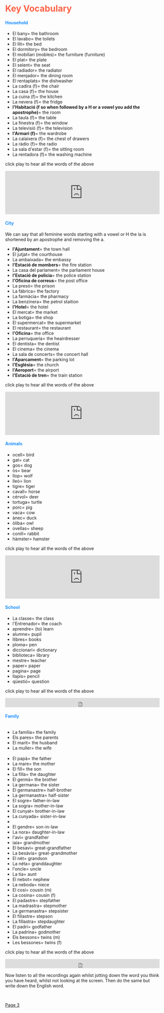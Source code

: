 <body>
<h1 style="color:Tomato;">Key Vocabulary</h1>

<h4 style="color:DodgerBlue;">Household</h4>
<ul>
  <li>El bany= the bathroom</li>
  <li>El lavabo= the toilets</li>
  <li>El llit= the bed</li>
  <li>El dormitory= the bedroom</li>
  <li>El mobiliari (mobles)= the furniture (furniture)</li>
  <li>El plat= the plate</li>
  <li>El seient= the seat</li> 
  <li>El radiador= the radiator</li>
  <li>El menjador= the dining room</li>
  <li>El rentaplats= the dishwasher</li>
  <li>La cadira (f)= the chair</li>
  <li>La casa (f)= the house</li>
  <li>La cuina (f)= the kitchen</li>
  <li>La nevera (f)= the fridge</li>
  <li><b>l'Habitació (f so when followed by a H or a vowel you add the apostrophe)</b>= the room</li>
  <li>La taula (f)= the table</li>
  <li>La finestra (f)= the window</li>
  <li>La televisió (f)= the television</li>
  <li><b>l'Armari (f)</b>= the wardrobe</li>
  <li>La calaixera (f)= the chest of drawers</li>
  <li>La ràdio (f)= the radio</li>
  <li>La sala d'estar (f)= the sitting room</li>
  <li>La rentadora (f)= the washing machine</li>
</ul>
<p>click play to hear all the words of the above</p><iframe src="https://archive.org/embed/tonistrachan_gmail_Bany" width="500" height="140" frameborder="0" webkitallowfullscreen="true" mozallowfullscreen="true" allowfullscreen></iframe>

<h4 style="color:DodgerBlue;">City</h4>
<p>We can say that all feminine words starting with a vowel or H the la is shortened by an apostrophe and removing the a.<p>
<ul>
  <li><b>l'Ajuntament</b>= the town hall</li>
  <li>El jutjat= the courthouse</li>
  <li>La ambaixada= the embassy</li>
  <li><b>l'Estació de mombers</b>= the fire station</li>
  <li>La casa del parlament= the parliament house</li>
  <li><b>l'Estació de policia</b>= the police station</li>
  <li><b>l'Oficina de correus</b>= the post office</li>
  <li>La presó= the prison</li>
  <li>La fàbrica= the factory</li>
  <li>La farmàcia= the pharmacy</li>
  <li>La benzinera= the petrol staition</li>
  <li><b>l'Hotel</b>= the hotel</li>
  <li>El mercat= the market</li>
  <li>La botiga= the shop</li>
  <li>El supermercat= the supermarket</li>
  <li>El restaurant= the restaurant</li>
  <li><b>l'Oficina</b>= the office</li>
  <li>La perruqueria= the heairdresser</li>
  <li>El dentista= the dentist</li>
  <li>El cinema= the cinema</li>
  <li>La sala de concerts= the concert hall</li>
  <li><b>l'Aparcament</b>= the parking lot</li>
  <li><b>l'Església</b>= the church</li>
  <li><b>l'Aeroport</b>= the airport</li>
  <li><b>l'Estació de tren</b>= the train station</li>
</ul>

<p>click play to hear all the words of the above</p>
<iframe src="https://archive.org/embed/train_201801" width="500" height="140" frameborder="0" webkitallowfullscreen="true" mozallowfullscreen="true" allowfullscreen></iframe>

<h4 style="color:DodgerBlue;">Animals</h4>
<ul>
  <li>ocell= bird</li>
  <li>gat= cat</li>
  <li>gos= dog</li>
  <li>òs= bear</li>
  <li>llop= wolf</li>
  <li>lleó= lion</li>
  <li>tigre= tiger</li>
  <li>cavall= horse</li>
  <li>cérvol= deer</li>
  <li>tortuga= turtle</li>
  <li>porc= pig</li>
  <li>vaca= cow</li>
  <li>ànec= duck</li>
  <li>òliba= owl</li>
  <li>ovellas= sheep</li>
  <li>conill= rabbit</li>
  <li>hàmster= hamster</li>
</ul>
  
<p>click play to hear all the words of the above</p>

<iframe src="https://archive.org/embed/hamster_201801" width="500" height="140" frameborder="0" webkitallowfullscreen="true" mozallowfullscreen="true" allowfullscreen></iframe>

<h4 style="color:DodgerBlue;">School</h4>
<ul>
  <li>La classe= the class</li>
  <li>l'Entrenador= the coach</li>
  <li>aprendre= (to) learn</li>
  <li>alumne= pupil</li>
  <li>llibres= books</li>
  <li>ploma= pen</li>
  <li>diccionari= dictionary</li>
  <li>biblioteca= library</li>
  <li>mestre= teacher</li>
  <li>paper= paper</li>
  <li>pagina= page</li>
  <li>llapis= pencil</li>
  <li>qüestió= question</li>
</ul>
 
<p>click play to hear all the words of the above</p>

<iframe src="https://archive.org/embed/biblio_201801" width="500" height="30" frameborder="0" webkitallowfullscreen="true" mozallowfullscreen="true" allowfullscreen></iframe>

<h4 style="color:DodgerBlue;">Family</h4>
<ul>
  <li>La família= the family</li>
  <li>Els pares= the parents</li>
  <li>El marit= the husband</li>
  <li>La muller= the wife</li>
  <li>El papà= the father</li>
  <li>La mare= the mother</li>
  <li>El fill= the son</li>
  <li>La filla= the daughter</li>
  <li>El germà= the brother</li>
  <li>La germana= the sister</li>
  <li>El germanastre= half-brother</li>
  <li>La germanastra= half-sister</li>
  <li>El sogre= father-in-law</li>
  <li>La sogra= mother-in-law</li>
  <li>El cunyat= brother-in-law</li>
  <li>La cunyada= sister-in-law<li>
  <li>El gendre= son-in-law</li>
  <li>La nora= daughter-in-law</li>
  <li>l'avi= grandfather</li>
  <li>iaia= grandmother</li>
  <li>El besavi= great-grandfather</li>
  <li>La besàvia= great-grandmother</li>
  <li>El nét= grandson</li>
  <li>La néta= granddaughter</li>
  <li>l'oncle= uncle</li>
  <li>La tia= aunt</li>
  <li>El nebot= nephew</li>
  <li>La neboda= niece</li>
  <li>El cosí= cousin (m)</li>
  <li>La cosina= cousin (f)</li>
  <li>El padastre= stepfather</li>
  <li>La madrastra= stepmother</li>
  <li>La germanastra= stepsister</li>
  <li>El fillastre= stepson</li>
  <li>La fillastra= stepdaughter</li>
  <li>El padrí= godfather</li>
  <li>La padrina= godmother</li>
  <li>Els bessons= twins (m)</li>
  <li>Les bessones= twins (f)</li>
</ul>

<p>click play to hear all the words of the above</p>

<iframe src="https://archive.org/embed/germanastre" width="500" height="30" frameborder="0" webkitallowfullscreen="true" mozallowfullscreen="true" allowfullscreen></iframe>

<p>Now listen to all the recordings again whilst jotting down the word you think you have heard, whilst not looking at the screen. Then do the same but write down the English word.</p>
  
<p><a href="https://tonster01.github.io/CatalanLearning-/page3.html">Page 3</a></p>
